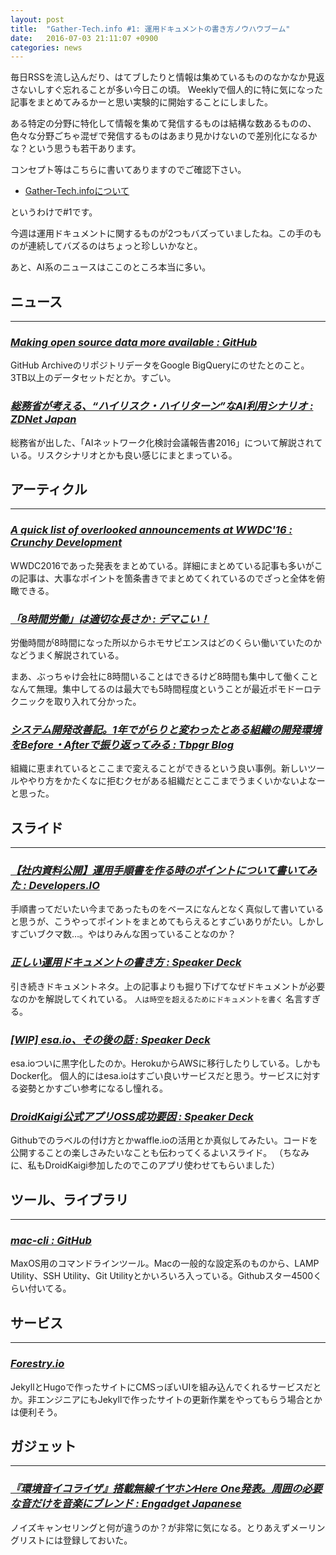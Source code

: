 ```yaml
---
layout: post
title:  "Gather-Tech.info #1: 運用ドキュメントの書き方ノウハウブーム"
date:   2016-07-03 21:11:07 +0900
categories: news
---
```

毎日RSSを流し込んだり、はてブしたりと情報は集めているもののなかなか見返さないしすぐ忘れることが多い今日この頃。
Weeklyで個人的に特に気になった記事をまとめてみるかーと思い実験的に開始することにしました。

ある特定の分野に特化して情報を集めて発信するものは結構な数あるものの、色々な分野ごちゃ混ぜで発信するものはあまり見かけないので差別化になるかな？という思うも若干あります。

コンセプト等はこちらに書いてありますのでご確認下さい。

- [Gather-Tech.infoについて](https://gather-tech.info/about/)

というわけで#1です。

今週は運用ドキュメントに関するものが2つもバズっていましたね。この手のものが連続してバズるのはちょっと珍しいかなと。

あと、AI系のニュースはここのところ本当に多い。

## ニュース

---

### [*Making open source data more available : GitHub*](http://bit.ly/29eCjmr)
GitHub ArchiveのリポジトリデータをGoogle BigQueryにのせたとのこと。3TB以上のデータセットだとか。すごい。

### [*総務省が考える、“ハイリスク・ハイリターン”なAI利用シナリオ : ZDNet Japan*](http://bit.ly/29cf7zO)
総務省が出した、「AIネットワーク化検討会議報告書2016」について解説されている。リスクシナリオとかも良い感じにまとまっている。


## アーティクル

---

### [*A quick list of overlooked announcements at WWDC'16 : Crunchy Development*](http://bit.ly/29eDcvl)
WWDC2016であった発表をまとめている。詳細にまとめている記事も多いがこの記事は、大事なポイントを箇条書きでまとめてくれているのでざっと全体を俯瞰できる。

### [*「8時間労働」は適切な長さか : デマこい！*](http://bit.ly/29lTbWh)
労働時間が8時間になった所以からホモサピエンスはどのくらい働いていたのかなどうまく解説されている。

まあ、ぶっちゃけ会社に8時間いることはできるけど8時間も集中して働くことなんて無理。集中してるのは最大でも5時間程度ということが最近ポモドーロテクニックを取り入れて分かった。

### [*システム開発改善記。1年でがらりと変わったとある組織の開発環境をBefore・Afterで振り返ってみる : Tbpgr Blog*](http://bit.ly/29lYxAP)
組織に恵まれているとここまで変えることができるという良い事例。新しいツールややり方をかたくなに拒むクセがある組織だとここまでうまくいかないよなーと思った。

## スライド

---

### [*【社内資料公開】運用手順書を作る時のポイントについて書いてみた : Developers.IO*](http://bit.ly/29bju23)
手順書ってだいたい今まであったものをベースになんとなく真似して書いていると思うが、こうやってポイントをまとめてもらえるとすごいありがたい。しかしすごいブクマ数…。やはりみんな困っていることなのか？

### [*正しい運用ドキュメントの書き方 : Speaker Deck*](http://bit.ly/29eN5Ja)
引き続きドキュメントネタ。上の記事よりも掘り下げてなぜドキュメントが必要なのかを解説してくれている。
`人は時空を超えるためにドキュメントを書く` 名言すぎる。

### [*[WIP] esa.io、その後の話 : Speaker Deck*](http://bit.ly/29bfQ3S)
esa.ioついに黒字化したのか。HerokuからAWSに移行したりしている。しかもDocker化。
個人的にはesa.ioはすごい良いサービスだと思う。サービスに対する姿勢とかすごい参考になるし憧れる。

### [*DroidKaigi公式アプリOSS成功要因 : Speaker Deck*](http://bit.ly/29DNnoQ)
Githubでのラベルの付け方とかwaffle.ioの活用とか真似してみたい。コードを公開することの楽しさみたいなことも伝わってくるよいスライド。
（ちなみに、私もDroidKaigi参加したのでこのアプリ使わせてもらいました）

## ツール、ライブラリ

---

### [*mac-cli : GitHub*](http://bit.ly/29gD6ip)
MaxOS用のコマンドラインツール。Macの一般的な設定系のものから、LAMP Utility、SSH Utility、Git Utilityとかいろいろ入っている。Githubスター4500くらい付いてる。

## サービス

---

### [*Forestry.io*](http://bit.ly/29lX2CV)
JekyllとHugoで作ったサイトにCMSっぽいUIを組み込んでくれるサービスだとか。非エンジニアにもJekyllで作ったサイトの更新作業をやってもらう場合とかは便利そう。

## ガジェット

---

### [*『環境音イコライザ』搭載無線イヤホンHere One発表。周囲の必要な音だけを音楽にブレンド : Engadget Japanese*](http://engt.co/29buDjA)
ノイズキャンセリングと何が違うのか？が非常に気になる。とりあえずメーリングリストには登録しておいた。
